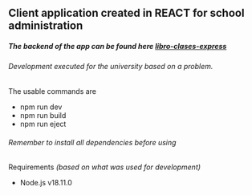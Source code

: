 ## Client application created in REACT for school administration
##### The backend of the app can be found here [libro-clases-express](https://github.com/CoffeSiberian/libro-clases-express "libro-clases-express")

###### Development executed for the university based on a problem.

The usable commands are

- npm run dev
- npm run build
- npm run eject

###### Remember to install all dependencies before using

Requirements *(based on what was used for development)*

- Node.js v18.11.0